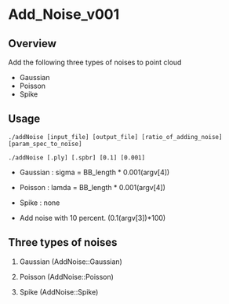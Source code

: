 # Add_Noise_v001
## Overview
Add the following three types of noises to point cloud
- Gaussian
- Poisson
- Spike

## Usage
`./addNoise [input_file] [output_file] [ratio_of_adding_noise] [param_spec_to_noise]`

`./addNoise [.ply] [.spbr] [0.1] [0.001]`

- Gaussian : sigma = BB_length * 0.001(argv[4])
- Poisson  : lamda = BB_length * 0.001(argv[4])
- Spike    : none

- Add noise with 10 percent. (0.1(argv[3])*100)


## Three types of noises
1. Gaussian (AddNoise::Gaussian)

2. Poisson (AddNoise::Poisson)

3. Spike (AddNoise::Spike)
